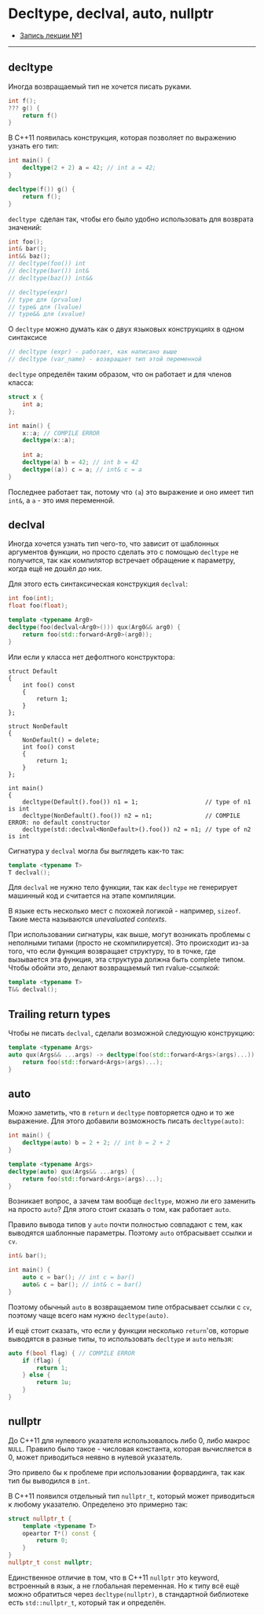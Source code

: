  # Decltype, declval, auto, nullptr
- [Запись лекции №1](https://www.youtube.com/watch?v=ydQD7-XSSt4)
---
## decltype

Иногда возвращаемый тип не хочется писать руками.

```c++
int f();
??? g() {
    return f()
}
```

В C++11 появилась конструкция, которая позволяет по выражению узнать его тип:

```c++
int main() {
    decltype(2 + 2) a = 42; // int a = 42;
}

decltype(f()) g() {
    return f();
}
```

`decltype `сделан так, чтобы его было удобно использовать для возврата значений:

```c++
int foo();
int& bar();
int&& baz();
// decltype(foo()) int
// decltype(bar()) int&
// decltype(baz()) int&&

// decltype(expr)
// type для (prvalue)
// type& для (lvalue)
// type&& для (xvalue)
```

О `decltype` можно думать как о двух языковых конструкциях в одном синтаксисе

```c++
// decltype (expr) - работает, как написано выше
// decltype (var_name) - возвращает тип этой переменной
```

`decltype` определён таким образом, что он работает и для членов класса:

```c++
struct x {
    int a;
};

int main() {
    x::a; // COMPILE ERROR
    decltype(x::a);
    
    int a;
    decltype(a) b = 42; // int b = 42
    decltype((a)) c = a; // int& c = a
}
```

Последнее работает так, потому что `(a`) это выражение и оно имеет тип `int&`, а `a` - это имя переменной.

## declval

Иногда хочется узнать тип чего-то, что зависит от шаблонных аргументов функции, но просто сделать это с помощью `decltype` не получится, так как компилятор встречает обращение к параметру, когда ещё не дошёл до них.  

Для этого есть синтаксическая конструкция `declval`:

```c++
int foo(int);
float foo(float);

template <typename Arg0>
decltype(foo(declval<Arg0>())) qux(Arg0&& arg0) {
    return foo(std::forward<Arg0>(arg0));
}
```
Или если у класса нет дефолтного конструктора: 
```
struct Default 
{ 
    int foo() const 
    { 
        return 1; 
    } 
};
 
struct NonDefault
{
    NonDefault() = delete;
    int foo() const 
    { 
        return 1; 
    }
};
 
int main()
{
    decltype(Default().foo()) n1 = 1;                   // type of n1 is int
    decltype(NonDefault().foo()) n2 = n1;               // COMPILE ERROR: no default constructor
    decltype(std::declval<NonDefault>().foo()) n2 = n1; // type of n2 is int
```

Сигнатура у `declval` могла бы выглядеть как-то так:

```C++
template <typename T>
T declval();
```

Для `declval` не нужно тело функции, так как `decltype` не генерирует машинный код и считается на этапе компиляции.

В языке есть несколько мест с похожей логикой - например, `sizeof`. Такие места называются *unevaluated contexts*.

При использовании сигнатуры, как выше, могут возникать проблемы с неполными типами (просто не скомпилируется). Это происходит из-за того, что если функция возвращает структуру, то в точке, где вызывается эта функция, эта структура должна быть complete типом. Чтобы обойти это, делают возвращаемый тип rvalue-ссылкой:

```c++
template <typename T>
T&& declval();
```

## Trailing return types

Чтобы не писать `declval`, сделали возможной следующую конструкцию:

```c++
template <typename Args>
auto qux(Args&& ...args) -> decltype(foo(std::forward<Args>(args)...)) {
    return foo(std::forward<Args>(args)...);
}
```

## auto

Можно заметить, что в `return` и `decltype` повторяется одно и то же выражение. Для этого добавили возможность писать `decltype(auto)`:

```c++
int main() {
    decltype(auto) b = 2 + 2; // int b = 2 + 2
}

template <typename Args>
decltype(auto) qux(Args&& ...args) {
    return foo(std::forward<Args>(args)...);
}
```

Возникает вопрос, а зачем там вообще `decltype`, можно ли его заменить на просто `auto`? Для этого стоит сказать о том, как работает `auto`.

Правило вывода типов у `auto` почти полностью совпадают с тем, как выводятся шаблонные параметры. Поэтому `auto` отбрасывает ссылки и `cv`.

```c++
int& bar();

int main() {
    auto c = bar(); // int c = bar()
    auto& c = bar(); // int& c = bar()
}
```

Поэтому обычный `auto` в возвращаемом типе отбрасывает ссылки с `cv`, поэтому чаще всего нам нужно `decltype(auto)`.

И ещё стоит сказать, что если у функции несколько `return`'ов, которые выводятся в разные типы, то использовать `decltype` и `auto` нельзя:

```c++
auto f(bool flag) { // COMPILE ERROR
    if (flag) {
        return 1;
    } else {
        return 1u;
    }
}
```

## nullptr

До C++11 для нулевого указателя использовалось либо 0, либо макрос `NULL`. Правило было такое - числовая константа, которая вычисляется в 0, может приводиться неявно в нулевой указатель.

Это привело бы к проблеме при использовании форвардинга, так как тип бы выводился в `int`.

В C++11 появился отдельный тип `nullptr_t`, который может приводиться к любому указателю. Определено это примерно так:

```c++
struct nullptr_t {
    template <typename T>
    opeartor T*() const {
        return 0;
    }
}
nullptr_t const nullptr;
```

Единственное отличие в том, что в C++11 `nullptr` это keyword, встроенный в язык, а не глобальная переменная. Но к типу всё ещё можно обратиться через `decltype(nullptr)`, в стандартной библиотеке есть `std::nullptr_t`, который так и определён.

